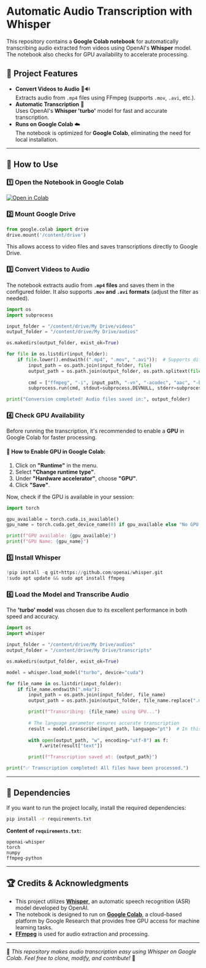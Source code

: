 # Automatic Audio Transcription with Whisper

This repository contains a **Google Colab notebook** for automatically transcribing audio extracted from videos using OpenAI's **Whisper** model. The notebook also checks for GPU availability to accelerate processing.

## 📌 Project Features

- **Convert Videos to Audio** 🎥🔊  
    Extracts audio from `.mp4` files using FFmpeg (supports `.mov`, `.avi`, etc.).
- **Automatic Transcription** 📝  
    Uses OpenAI's **Whisper 'turbo'** model for fast and accurate transcription.
- **Runs on Google Colab** ☁️  
    The notebook is optimized for **Google Colab**, eliminating the need for local installation.

---

## 🚀 How to Use

### 1️⃣ Open the Notebook in Google Colab

[![Open in Colab](https://colab.research.google.com/assets/colab-badge.svg)](https://colab.research.google.com/github/r-zimmerle/whisper-transcription/blob/main/transcription_colab.ipynb)

### 2️⃣ Mount Google Drive

```python
from google.colab import drive
drive.mount('/content/drive')
```

This allows access to video files and saves transcriptions directly to Google Drive.

### 3️⃣ Convert Videos to Audio

The notebook extracts audio from **`.mp4` files** and saves them in the configured folder. It also supports **`.mov` and `.avi` formats** (adjust the filter as needed).

```python
import os
import subprocess

input_folder = "/content/drive/My Drive/videos"
output_folder = "/content/drive/My Drive/audios"

os.makedirs(output_folder, exist_ok=True)

for file in os.listdir(input_folder):
    if file.lower().endswith((".mp4", ".mov", ".avi")):  # Supports different video formats
        input_path = os.path.join(input_folder, file)
        output_path = os.path.join(output_folder, os.path.splitext(file)[0] + ".m4a")
        
        cmd = ["ffmpeg", "-i", input_path, "-vn", "-acodec", "aac", "-b:a", "192k", output_path, "-y"]
        subprocess.run(cmd, stdout=subprocess.DEVNULL, stderr=subprocess.DEVNULL)

print("Conversion completed! Audio files saved in:", output_folder)
```

### 4️⃣ Check GPU Availability

Before running the transcription, it's recommended to enable a **GPU** in Google Colab for faster processing.

#### 🔹 How to Enable GPU in Google Colab: 
1. Click on **"Runtime"** in the menu. 
2. Select **"Change runtime type"**. 
3. Under **"Hardware accelerator"**, choose **"GPU"**. 
4. Click **"Save"**. 

Now, check if the GPU is available in your session:

```python
import torch

gpu_available = torch.cuda.is_available()
gpu_name = torch.cuda.get_device_name(0) if gpu_available else "No GPU detected"

print(f"GPU available: {gpu_available}")
print(f"GPU Name: {gpu_name}")
```

### 5️⃣ Install Whisper

```python
!pip install -q git+https://github.com/openai/whisper.git
!sudo apt update && sudo apt install ffmpeg
```

### 6️⃣ Load the Model and Transcribe Audio

The **'turbo' model** was chosen due to its excellent performance in both speed and accuracy.

```python
import os
import whisper

input_folder = "/content/drive/My Drive/audios"
output_folder = "/content/drive/My Drive/transcripts"

os.makedirs(output_folder, exist_ok=True)

model = whisper.load_model("turbo", device="cuda")

for file_name in os.listdir(input_folder):
    if file_name.endswith(".m4a"):
        input_path = os.path.join(input_folder, file_name)
        output_path = os.path.join(output_folder, file_name.replace(".m4a", ".txt"))

        print(f"Transcribing: {file_name} using GPU...")
        
        # The language parameter ensures accurate transcription
        result = model.transcribe(input_path, language="pt")  # In this project, the default language is Portuguese (can be changed)
        
        with open(output_path, "w", encoding="utf-8") as f:
            f.write(result["text"])

        print(f"Transcription saved at: {output_path}")

print("✅ Transcription completed! All files have been processed.")
```

---

## 📜 Dependencies

If you want to run the project locally, install the required dependencies:

```bash
pip install -r requirements.txt
```

**Content of `requirements.txt`:**

```
openai-whisper
torch
numpy
ffmpeg-python
```

---

## 🏆 Credits & Acknowledgments  

- This project utilizes **[Whisper](https://github.com/openai/whisper)**, an automatic speech recognition (ASR) model developed by OpenAI.  
- The notebook is designed to run on **[Google Colab](https://colab.research.google.com/)**, a cloud-based platform by Google Research that provides free GPU access for machine learning tasks.  
- **[FFmpeg](https://ffmpeg.org/)** is used for audio extraction and processing.  

---

📌 _This repository makes audio transcription easy using Whisper on Google Colab. Feel free to clone, modify, and contribute!_ 🚀